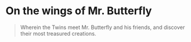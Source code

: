 # On the wings of Mr. Butterfly

> Wherein the Twins meet Mr. Butterfly and his friends, and discover their most treasured creations.
